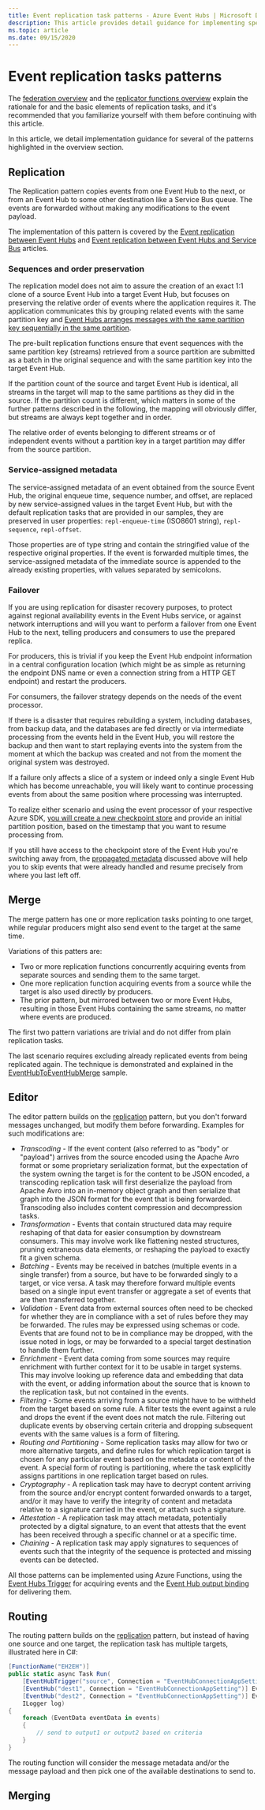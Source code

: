 ```yaml
---
title: Event replication task patterns - Azure Event Hubs | Microsoft Docs
description: This article provides detail guidance for implementing specific event replication task patterns
ms.topic: article
ms.date: 09/15/2020
---
```


# Event replication tasks patterns

The [federation overview](event-hubs-federation-overview.md) and the [replicator
functions overview](event-hubs-federation-replicator-functions.md) explain the
rationale for and the basic elements of replication tasks, and it's recommended
that you familiarize yourself with them before continuing with this article.

In this article, we detail implementation guidance for several of the patterns
highlighted in the overview section. 

## Replication 

The Replication pattern copies events from one Event Hub to the next, or from an
Event Hub to some other destination like a Service Bus queue. The events are
forwarded without making any modifications to the event payload. 

The implementation of this pattern is covered by the [Event replication between
Event Hubs](event-hubs-federation-event-hubs.md) and [Event replication between
Event Hubs and Service Bus](event-hubs-federation-service-bus.md) articles.

### Sequences and order preservation

The replication model does not aim to assure the creation of an exact 1:1 clone
of a source Event Hub into a target Event Hub, but focuses on preserving the
relative order of events where the application requires it. The application
communicates this by grouping related events with the same partition key and
[Event Hubs arranges messages with the same partition key sequentially in the
same partition](event-hubs-features.md#partitions).

The pre-built replication functions ensure that event sequences with the same
partition key (streams) retrieved from a source partition are submitted
as a batch in the original sequence and with the same partition key into the
target Event Hub. 

If the partition count of the source and target Event Hub is identical, all
streams in the target will map to the same partitions as they did in the source.
If the partition count is different, which matters in some of the further
patterns described in the following, the mapping will obviously differ, but
streams are always kept together and in order. 

The relative order of events belonging to different streams or of independent
events without a partition key in a target partition may differ from the
source partition. 

### Service-assigned metadata 

The service-assigned metadata of an event obtained from the source Event Hub,
the original enqueue time, sequence number, and offset, are replaced by new
service-assigned values in the target Event Hub, but with the default
replication tasks that are provided in our samples, they are preserved in user
properties: `repl-enqueue-time` (ISO8601 string), `repl-sequence`,
`repl-offset`. 

Those properties are of type string and contain the stringified
value of the respective original properties.  If the event is forwarded multiple
times, the service-assigned metadata of the immediate source is appended to the
already existing properties, with values separated by semicolons. 

### Failover

If you are using replication for disaster recovery purposes, to protect against
regional availability events in the Event Hubs service, or against network
interruptions and will you want to perform a failover from one Event Hub to the
next, telling producers and consumers to use the prepared replica.

For producers, this is trivial if you keep the Event Hub endpoint information in
a central configuration location (which might be as simple as returning the
endpoint DNS name or even a connection string from a HTTP GET endpoint) and
restart the producers. 

For consumers, the failover strategy depends on the needs of the event
processor. 

If there is a disaster that requires rebuilding a system, including
databases, from backup data, and the databases are fed directly or via
intermediate processing from the events held in the Event Hub, you will restore
the backup and then want to start replaying events into the system from the
moment at which the backup was created and not from the moment the original
system was destroyed.

If a failure only affects a slice of a system or indeed only a single Event Hub
which has become unreachable, you will likely want to continue processing events
from about the same position where processing was interrupted. 

To realize either scenario and using the event processor of your respective
Azure SDK, [you will create a new checkpoint
store](event-processor-balance-partition-load#checkpointing) and provide an
initial partition position, based on the timestamp that you want to resume
processing from. 

If you still have access to the checkpoint store of the Event Hub you're
switching away from, the [propagated metadata](#service-assigned-metadata)
discussed above will help you to skip events that were already handled and
resume precisely from where you last left off.

## Merge

The merge pattern has one or more replication tasks pointing to one target,
while regular producers might also send event to the target at the same time. 

Variations of this patters are:
- Two or more replication functions concurrently acquiring events from separate sources and
  sending them to the same target.
- One more replication function acquiring events from a source while the target
  is also used directly by producers. 
- The prior pattern, but mirrored between two or more Event Hubs, resulting in
  those Event Hubs containing the same streams, no matter where events are produced.

The first two pattern variations are trivial and do not differ from plain
replication tasks.

The last scenario requires excluding already replicated events from being
replicated again. The technique is demonstrated and explained in the
[EventHubToEventHubMerge](https://github.com/Azure-Samples/azure-messaging-replication-dotnet/main/code/EventHubToEventHubMerge)
sample.

## Editor

The editor pattern builds on the [replication](#replication) pattern, but you
don't forward messages unchanged, but modify them before forwarding. Examples
for such modifications are:

- *Transcoding* - If the event content (also referred to as "body" or "payload")
  arrives from the source encoded using the Apache Avro format or some
  proprietary serialization format, but the expectation of the system owning the
  target is for the content to be JSON encoded, a transcoding replication task
  will first deserialize the payload from Apache Avro into an in-memory object
  graph and then serialize that graph into the JSON format for the event that is
  being forwarded. Transcoding also includes content compression and
  decompression tasks.
- *Transformation* - Events that contain structured data may require reshaping
  of that data for easier consumption by downstream consumers. This may involve
  work like flattening nested structures, pruning extraneous data elements, or
  reshaping the payload to exactly fit a given schema.
- *Batching* - Events may be received in batches (multiple events in a single
  transfer) from a source, but have to be forwarded singly to a target, or vice
  versa. A task may therefore forward multiple events based on a single input
  event transfer or aggregate a set of events that are then transferred
  together. 
- *Validation* - Event data from external sources often need to be checked for
  whether they are in compliance with a set of rules before they may be
  forwarded. The rules may be expressed using schemas or code. Events that are
  found not to be in compliance may be dropped, with the issue noted in logs, or
  may be forwarded to a special target destination to handle them further.   
- *Enrichment* - Event data coming from some sources may require enrichment with
  further context for it to be usable in target systems. This may involve
  looking up reference data and embedding that data with the event, or adding
  information about the source that is known to the replication task, but not
  contained in the events. 
- *Filtering* - Some events arriving from a source might have to be withheld
  from the target based on some rule. A filter tests the event against a rule
  and drops the event if the event does not match the rule. Filtering out
  duplicate events by observing certain criteria and dropping subsequent events
  with the same values is a form of filtering.
- *Routing and Partitioning* - Some replication tasks may allow for two or more
  alternative targets, and define rules for which replication target is chosen
  for any particular event based on the metadata or content of the event. A
  special form of routing is partitioning, where the task explicitly assigns
  partitions in one replication target based on rules.
- *Cryptography* - A replication task may have to decrypt content arriving from
  the source and/or encrypt content forwarded onwards to a target, and/or it may
  have to verify the integrity of content and metadata relative to a signature
  carried in the event, or attach such a signature. 
- *Attestation* - A replication task may attach metadata, potentially protected
  by a digital signature, to an event that attests that the event has been
  received through a specific channel or at a specific time.     
- *Chaining* - A replication task may apply signatures to sequences of events
  such that the integrity of the sequence is protected and missing events can be
  detected.

All those patterns can be implemented using Azure Functions, using the [Event
Hubs Trigger](../azure-functions/functions-bindings-event-hubs-trigger.md) for
acquiring events and the [Event Hub output
binding](../azure-functions/functions-bindings-event-hubs-output) for delivering
them. 

## Routing

The routing pattern builds on the [replication](#replication) pattern, but
instead of having one source and one target, the replication task has multiple
targets, illustrated here in C#:

``` csharp
[FunctionName("EH2EH")]
public static async Task Run(
    [EventHubTrigger("source", Connection = "EventHubConnectionAppSetting")] EventData[] events,
    [EventHub("dest1", Connection = "EventHubConnectionAppSetting")] EventHubClient output1,
    [EventHub("dest2", Connection = "EventHubConnectionAppSetting")] EventHubClient output2,
    ILogger log)
{
    foreach (EventData eventData in events)
    {
        // send to output1 or output2 based on criteria 
    }
}
```

The routing function will consider the message metadata and/or the message
payload and then pick one of the available destinations to send to. 

## Merging